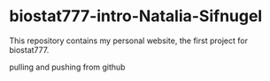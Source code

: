 # biostat777-intro-Natalia-Sifnugel

This repository contains my personal website, the first project for biostat777.

pulling and pushing from github
